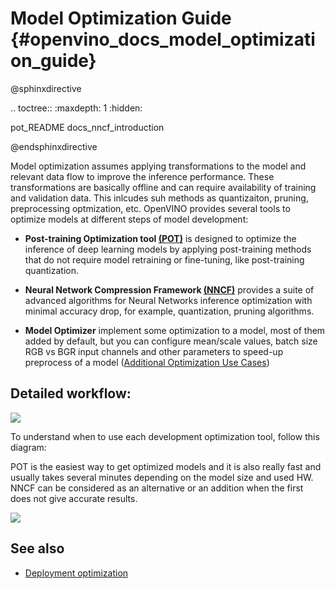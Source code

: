  # Model Optimization Guide {#openvino_docs_model_optimization_guide}

@sphinxdirective

.. toctree::
   :maxdepth: 1
   :hidden:
   
   pot_README
   docs_nncf_introduction

@endsphinxdirective

 Model optimization assumes applying transformations to the model and relevant data flow to improve the inference performance. These transformations are basically offline and can require availability of training and validation data. This inlcudes suh methods as quantizaiton, pruning, preprocessing optmization, etc. OpenVINO provides several tools to optimize models at different steps of model development:

 - **Post-training Optimization tool [(POT)](../../tools/pot/README.md)** is designed to optimize the inference of deep learning models by applying post-training methods that do not require model retraining or fine-tuning, like post-training quantization. 

- **Neural Network Compression Framework [(NNCF)](./nncf_introduction.md)** provides a suite of advanced algorithms for Neural Networks inference optimization with minimal accuracy drop, for example, quantization, pruning algorithms.

- **Model Optimizer** implement some optimization to a model, most of them added by default, but you can configure mean/scale values, batch size RGB vs BGR input channels and other parameters to speed-up preprocess of a model ([Additional Optimization Use Cases](../MO_DG/prepare_model/Additional_Optimizations.md)) 


## Detailed workflow: 

![](../img/DEVELOPMENT_FLOW_V3_crunch.svg)

To understand when to use each development optimization tool, follow this diagram: 

POT is the easiest way to get optimized models and it is also really fast and usually takes several minutes depending on the model size and used HW. NNCF can be considered as an alternative or an addition when the first does not give accurate results. 

![](../img/WHAT_TO_USE.svg)

## See also
- [Deployment optimization](./dldt_deployment_optimization_guide.md)
